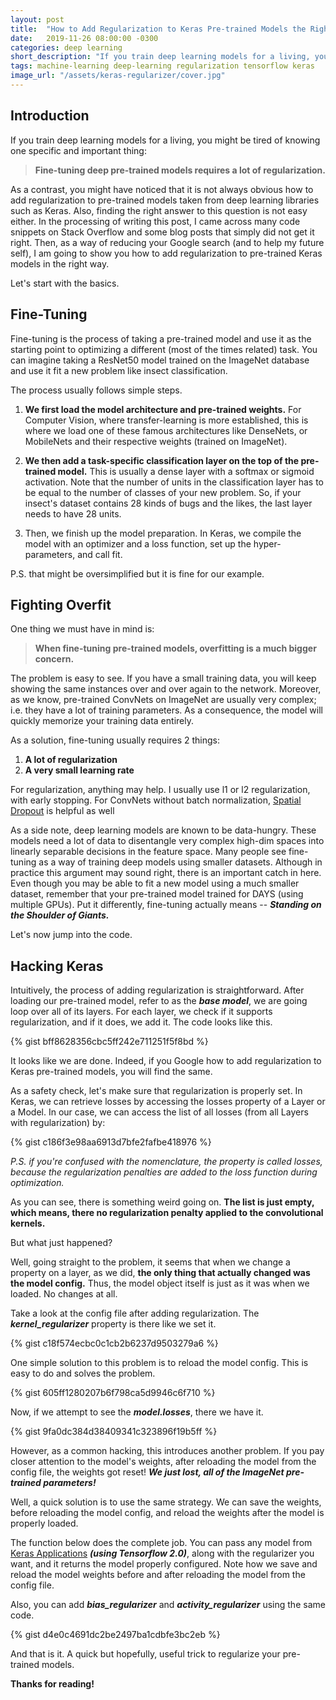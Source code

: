 ```yaml
---
layout: post
title:  "How to Add Regularization to Keras Pre-trained Models the Right Way"
date:   2019-11-26 08:00:00 -0300
categories: deep learning
short_description: "If you train deep learning models for a living, you might be tired of knowing one specific and important thing: fine-tuning deep pre-trained models requires a lot of regularization. "
tags: machine-learning deep-learning regularization tensorflow keras
image_url: "/assets/keras-regularizer/cover.jpg"
---
```


<!-- ## Photo by Kelly Sikkema on Unsplash -->

## Introduction

If you train deep learning models for a living, you might be tired of knowing one specific and important thing:

> **Fine-tuning deep pre-trained models requires a lot of regularization.**

As a contrast, you might have noticed that it is not always obvious how to add regularization to pre-trained models taken from deep learning libraries such as Keras. Also, finding the right answer to this question is not easy either. In the processing of writing this post, I came across many code snippets on Stack Overflow and some blog posts that simply did not get it right. Then, as a way of reducing your Google search (and to help my future self), I am going to show you how to add regularization to pre-trained Keras models in the right way.

Let's start with the basics.

## Fine-Tuning

Fine-tuning is the process of taking a pre-trained model and use it as the starting point to optimizing a different (most of the times related) task. You can imagine taking a ResNet50 model trained on the ImageNet database and use it fit a new problem like insect classification.

The process usually follows simple steps.

1. **We first load the model architecture and pre-trained weights.** For Computer Vision, where transfer-learning is more established, this is where we load one of these famous architectures like DenseNets, or MobileNets and their respective weights (trained on ImageNet).

2. **We then add a task-specific classification layer on the top of the pre-trained model.** This is usually a dense layer with a softmax or sigmoid activation. Note that the number of units in the classification layer has to be equal to the number of classes of your new problem. So, if your insect's dataset contains 28 kinds of bugs and the likes, the last layer needs to have 28 units.

3. Then, we finish up the model preparation. In Keras, we compile the model with an optimizer and a loss function, set up the hyper-parameters, and call fit.

P.S. that might be oversimplified but it is fine for our example.

## Fighting Overfit

One thing we must have in mind is:

>**When fine-tuning pre-trained models, overfitting is a much bigger concern.**

The problem is easy to see. If you have a small training data, you will keep showing the same instances over and over again to the network. Moreover, as we know, pre-trained ConvNets on ImageNet are usually very complex; i.e. they have a lot of training parameters. As a consequence, the model will quickly memorize your training data entirely.

As a solution, fine-tuning usually requires 2 things:
1. **A lot of regularization**
2. **A very small learning rate**

For regularization, anything may help. I usually use l1 or l2 regularization, with early stopping. For ConvNets without batch normalization, [Spatial Dropout](https://www.tensorflow.org/api_docs/python/tf/keras/layers/SpatialDropout2D) is helpful as well

As a side note, deep learning models are known to be data-hungry. These models need a lot of data to disentangle very complex high-dim spaces into linearly separable decisions in the feature space. Many people see fine-tuning as a way of training deep models using smaller datasets. Although in practice this argument may sound right, there is an important catch in here. Even though you may be able to fit a new model using a much smaller dataset, remember that your pre-trained model trained for DAYS (using multiple GPUs). Put it differently, fine-tuning actually means -- ***Standing on the Shoulder of Giants.***

Let's now jump into the code.

## Hacking Keras

Intuitively, the process of adding regularization is straightforward. After loading our pre-trained model, refer to as the ***base model***, we are going loop over all of its layers. For each layer, we check if it supports regularization, and if it does, we add it. The code looks like this.

{% gist bff8628356cbc5ff242e711251f5f8bd %}


It looks like we are done. Indeed, if you Google how to add regularization to Keras pre-trained models, you will find the same.

As a safety check, let's make sure that regularization is properly set. In Keras, we can retrieve losses by accessing the losses property of a Layer or a Model. In our case, we can access the list of all losses (from all Layers with regularization) by:

{% gist c186f3e98aa6913d7bfe2fafbe418976 %}

*P.S. if you're confused with the nomenclature, the property is called losses, because the regularization penalties are added to the loss function during optimization.*

As you can see, there is something weird going on. **The list is just empty, which means, there no regularization penalty applied to the convolutional kernels.**

But what just happened?

Well, going straight to the problem, it seems that when we change a property on a layer, as we did, **the only thing that actually changed was the model config.** Thus, the model object itself is just as it was when we loaded. No changes at all.

Take a look at the config file after adding regularization. The ***kernel_regularizer*** property is there like we set it.

{% gist c18f574ecbc0c1cb2b6237d9503279a6 %}

One simple solution to this problem is to reload the model config. This is easy to do and solves the problem.

{% gist 605ff1280207b6f798ca5d9946c6f710 %}

Now, if we attempt to see the ***model.losses***, there we have it.

{% gist 9fa0dc384d38409341c323896f19b5ff %}

However, as a common hacking, this introduces another problem. If you pay closer attention to the model's weights, after reloading the model from the config file, the weights got reset! ***We just lost, all of the ImageNet pre-trained parameters!***

Well, a quick solution is to use the same strategy. We can save the weights, before reloading the model config, and reload the weights after the model is properly loaded.

The function below does the complete job. You can pass any model from [Keras Applications](https://keras.io/applications/) ***(using Tensorflow 2.0)***, along with the regularizer you want, and it returns the model properly configured. Note how we save and reload the model weights before and after reloading the model from the config file.

Also, you can add ***bias_regularizer*** and ***activity_regularizer*** using the same code.

{% gist d4e0c4691dc2be2497ba1cdbfe3bc2eb %}

And that is it. A quick but hopefully, useful trick to regularize your pre-trained models.

**Thanks for reading!**
